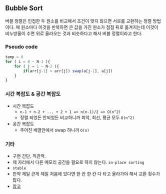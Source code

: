 ## Bubble Sort

버블 정렬은 인접한 두 원소를 비교해서 조건이 맞지 않으면 서로를 교환하는 정렬 방법이다. 매 원소마다 이것을 반복하면 큰 값을 가진 원소가 점점 뒤로 옮겨지는데 이것이 비누방울이 수면 위로 올라오는 것과 비슷하다고 해서 버블 정렬이라고 한다.

### Pseudo code

```js
temp = 0
for ( i = 0 ~ N-1 ){
    for ( j = 1 ~ N-2 ){
        if(arr[j-1] > arr[j]) swap(a[j-1], a[j])
    }
}
```

### 시간 복잡도 & 공간 복잡도

- 시간 복잡도 
    - `n-1 + n-2 + ... + 2 + 1 => n(n-1)/2 => O(n^2)`
    - 정렬 되었든 안되었든 비교하니까 최악, 최선, 평균 모두 `O(n^2)`
- 공간 복잡도
    - 주어진 배열안에서 swap 하니까 `O(n)`

### 기타

- 구현 간단, 직관적. 
- 제 자리에서 다른 메모리 공간을 필요로 하지 않는다. `in-place sorting`
- `stable`
- 만약 제일 큰게 제일 처음에 있다면 한 칸 한 칸 다 타고 올라가야 해서 교환 횟수가 많다.
- [참고](https://github.com/GimunLee/tech-refrigerator/blob/master/Algorithm/%EA%B1%B0%ED%92%88%20%EC%A0%95%EB%A0%AC%20(Bubble%20Sort).md#%EA%B1%B0%ED%92%88-%EC%A0%95%EB%A0%AC-bubble-sort)

